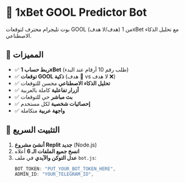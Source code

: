 # 🎯 1xBet GOOL Predictor Bot

بوت تليجرام محترف لتوقعات GOOL (هدف/لا هدف) من 1xBet مع تحليل الذكاء الاصطناعي.

## 🚀 المميزات

- ✅ **ربط حساب 1xBet** (طلب رقم 10 أرقام عند البدء)
- ✅ **توقعات GOOL ذكية** (هدف 🎯 vs لا هدف ❌)
- ✅ **تحليل الذكاء الاصطناعي** محسن للتوقعات
- ✅ **أزرار تفاعلية** كاملة بالعربية
- ✅ **بث مباشر** حي للتوقعات
- ✅ **إحصائيات شخصية** لكل مستخدم
- ✅ **واجهة عربية** متكاملة

## 🔧 التثبيت السريع

1. **أنشئ مشروع Replit جديد** (Node.js)
2. **انسخ جميع الملفات الـ 6** أعلاه
3. **عدل التوكن والآيدي** في ملف `bot.js`:
   ```javascript
   BOT_TOKEN: "PUT_YOUR_BOT_TOKEN_HERE",
   ADMIN_ID: "YOUR_TELEGRAM_ID",